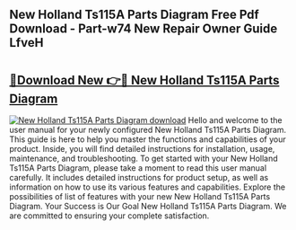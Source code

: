 ## New Holland Ts115A Parts Diagram Free Pdf Download - Part-w74 New Repair Owner Guide LfveH

# <h2><a href="http://dfsz4os.blite.top/?on=New+Holland+Ts115A+Parts+Diagram">🔗Download New 👉🔴 New Holland Ts115A Parts Diagram</a></h2>

[![New Holland Ts115A Parts Diagram download](https://i.imgur.com/lujVjoI.png)](http://dfsz4os.blite.top/?on=New+Holland+Ts115A+Parts+Diagram)
Hello and welcome to the user manual for your newly configured New Holland Ts115A Parts Diagram. This guide is here to help you master the functions and capabilities of your product. Inside, you will find detailed instructions for installation, usage, maintenance, and troubleshooting. To get started with your New Holland Ts115A Parts Diagram, please take a moment to read this user manual carefully. It includes detailed instructions for product setup, as well as information on how to use its various features and capabilities. Explore the possibilities of list of features with your new New Holland Ts115A Parts Diagram. Your Success is Our Goal New Holland Ts115A Parts Diagram. We are committed to ensuring your complete satisfaction.
